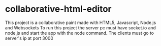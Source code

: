 # collaborative-html-editor
This project is a collaborative paint made with HTML5, Javascript, Node.js and Websockets
To run this project the server pc must have socket.io and node.js and start the app with the node command. The clients must go to server's ip at port 3000
